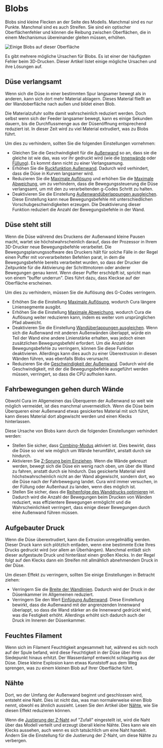 Blobs
====
Blobs sind kleine Flecken an der Seite des Modells. Manchmal sind es nur Punkte. Manchmal sind es auch Streifen. Sie sind ein optischer Oberflächenfehler und können die Reibung zwischen Oberflächen, die in einem Mechanismus übereinander gleiten müssen, erhöhen.

![Einige Blobs auf dieser Oberfläche](../../../articles/images/blobs.jpg)

Es gibt mehrere mögliche Ursachen für Blobs. Es ist einer der häufigsten Fehler beim 3D-Drucken. Dieser Artikel listet einige mögliche Ursachen und ihre Lösungen auf.

Düse verlangsamt
----
Wenn sich die Düse in einer bestimmten Spur langsamer bewegt als in anderen, kann sich dort mehr Material ablagern. Dieses Material fließt an der Wandoberfläche nach außen und bildet einen Blob.

Die Materialzufuhr sollte damit wahrscheinlich reduziert werden. Doch selbst wenn sich der Feeder langsamer bewegt, kann es einige Sekunden dauern, bis die Durchflussmenge aus der Düsenöffnung entsprechend reduziert ist. In dieser Zeit wird zu viel Material extrudiert, was zu Blobs führt.

Um dies zu verhindern, sollten Sie die folgenden Einstellungen vornehmen:
* Gleichen Sie die Geschwindigkeit für die [Außenwand](../speed/speed_wall_0.md) so an, dass sie die gleiche ist wie das, was vor ihr gedruckt wird (wie die [Innenwände](../speed/speed_wall_x.md) oder [Füllung](../speed/speed_infill.md)). Es kommt dann nicht zu einer Verlangsamung.
* Erhöhen Sie die [Ruckfunktion Außenwand](../speed/jerk_wall_0.md). Dadurch wird verhindert, dass die Düse in Kurven langsamer wird.
* Reduzieren Sie die [Maximale Auflösung](../meshfix/meshfix_maximum_resolution.md) und erhöhen Sie die [Maximale Abweichung](../meshfix/meshfix_maximum_deviation.md), um zu verhindern, dass die Bewegungssteuerung die Düse verlangsamt, um mit den zu verarbeitenden g-Codes Schritt zu halten.
* Deaktivieren Sie die Einstellung [Außenwandüberlappungen ausgleichen](../shell/travel_compensate_overlapping_walls_0_enabled.md). Diese Einstellung kann neue Bewegungsbefehle mit unterschiedlichen Vorschubgeschwindigkeiten erzeugen. Die Deaktivierung dieser Funktion reduziert die Anzahl der Bewegungsbefehle in der Wand.

Düse steht still
----
Wenn die Düse während des Druckens der Außenwand kleine Pausen macht, wartet sie höchstwahrscheinlich darauf, dass der Prozessor in Ihrem 3D-Drucker neue Bewegungsbefehle verarbeitet. Die Bewegungsplanungssoftware des Druckers hält für solche Fälle in der Regel einen Puffer mit vorverarbeiteten Befehlen parat, in dem die Bewegungsbefehle bereits verarbeitet wurden, so dass der Drucker die Zeitpunkte für die Aktivierung der Schrittmotoren oder anderer Bewegungen genau kennt. Wenn dieser Puffer erschöpft ist, spricht man von einem "buffer underrun". Dies führt dazu, dass Kleckse auf der Oberfläche erscheinen.

Um dies zu verhindern, müssen Sie die Auflösung des G-Codes verringern.
* Erhöhen Sie die Einstellung [Maximale Auflösung](../meshfix/meshfix_maximum_resolution.md), wodurch Cura längere Liniensegmente ausgibt.
* Erhöhen Sie die Einstellung [Maximale Abweichung](../meshfix/meshfix_maximum_deviation.md), wodurch Cura die Auflösung weiter reduzieren kann, indem es weiter vom ursprünglichen Pfad abweicht.
* Deaktivieren Sie die Einstellung [Wandüberlappungen ausgleichen](../shell/travel_compensate_overlapping_walls_0_enabled.md). Wenn sich die Außenwand mit anderen Außenwänden überlappt, würde ein Teil der Wand eine andere Linienstärke erhalten, was jedoch einen zusätzlichen Bewegungsbefehl erfordert. Um die Anzahl der Bewegungsbefehle zu verringern, können Sie diese Funktion deaktivieren. Allerdings kann dies auch zu einer Überextrusion in diesen Wänden führen, was ebenfalls Blobs verursacht.
* Reduzieren Sie die [Geschwindigkeit der Außenwand](../speed/speed_wall_0.md). Dadurch wird die Geschwindigkeit, mit der die Bewegungsbefehle ausgeführt werden müssen, verringert, so dass die CPU aufholen kann.

Fahrbewegungen gehen durch Wände
----
Obwohl Cura im Allgemeinen das Überqueren der Außenwand so weit wie möglich vermeidet, ist dies manchmal unvermeidlich. Wenn die Düse beim Überqueren einer Außenwand etwas gesickertes Material mit sich führt, kann dieses Material dort abgewischt werden und einen Klecks hinterlassen.

Diese Ursache von Blobs kann durch die folgenden Einstellungen verhindert werden:
* Stellen Sie sicher, dass [Combing-Modus](../travel/retraction_combing.md) aktiviert ist. Dies bewirkt, dass die Düse so viel wie möglich um Wände herumfährt, anstatt durch sie hindurch.
* Aktivieren Sie [Z-Sprung beim Einziehen](../travel/retraction_hop_enabled.md). Wenn die Wände gekreuzt werden, bewegt sich die Düse ein wenig nach oben, um über die Wand zu fahren, anstatt durch sie hindurch. Das gesickerte Material wird höchstwahrscheinlich nicht an der Wand abgewischt, sondern dort, wo die Düse nach der Fahrbewegung landet. Cura wird immer versuchen, in der Füllung oder Außenhaut zu landen, wenn dies möglich ist.
* Stellen Sie sicher, dass die [Reihenfolge des Wanddrucks optimieren](../shell/optimize_wall_printing_order.md) ist. Dadurch wird die Anzahl der Bewegungen beim Drucken von Wänden reduziert, was effizientere Bewegungen ermöglicht und die Wahrscheinlichkeit verringert, dass einige dieser Bewegungen durch eine Außenwand führen müssen.

Aufgebauter Druck
----
Wenn die Düse überextrudiert, kann die Extrusion unregelmäßig werden. Dieser Druck kann sich plötzlich entladen, wenn eine bestimmte Ecke Ihres Drucks gedruckt wird (vor allem an Überhängen). Manchmal entlädt sich dieser aufgestaute Druck und hinterlässt einen großen Klecks. In der Regel folgt auf den Klecks dann ein Streifen mit allmählich abnehmendem Druck in der Düse.

Um diesen Effekt zu verringern, sollten Sie einige Einstellungen in Betracht ziehen:
* Verringern Sie die [Breite der Wandlinien](../resolution/wall_line_width.md). Dadurch wird der Druck in der Düsenkammer im Allgemeinen reduziert.
* Verringern Sie den Wert [Einfügung Außenwand](../shell/wall_0_inset.md). Diese Einstellung bewirkt, dass die Außenwand mit der angrenzenden Innenwand überlappt, so dass die Wand stärker an die Innenwand gedrückt wird, was die Festigkeit erhöht. Allerdings erhöht sich dadurch auch der Druck im Inneren der Düsenkammer.

Feuchtes Filament
----
Wenn sich im Filament Feuchtigkeit angesammelt hat, während es sich noch auf der Spule befand, wird diese Feuchtigkeit in der Düse über ihren Siedepunkt hinaus erhitzt. Der Wasserdampf entweicht schlagartig aus der Düse. Diese kleine Explosion kann etwas Kunststoff aus dem Weg sprengen, was zu einem kleinen Blob auf Ihrer Oberfläche führt.

Nähte
----
Dort, wo der Umfang der Außenwand beginnt und geschlossen wird, entsteht eine Naht. Dies ist nicht das, was man normalerweise einen Blob nennt, obwohl es ähnlich aussieht. Lesen Sie den Artikel über [Nähte](seam.md), wie Sie diesen Effekt reduzieren können.

Wenn die [Justierung der Z-Naht](../shell/z_seam_type.md) auf "Zufall" eingestellt ist, wird die Naht über das Modell verteilt und erzeugt überall kleine Nähte. Dies kann wie ein Klecks aussehen, auch wenn es sich tatsächlich um eine Naht handelt. Ändern Sie die Einstellung für die Justierung der Z-Naht, um diese Nähte zu verbergen.